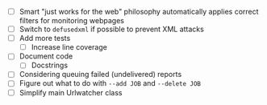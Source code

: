 - [ ] Smart "just works for the web" philosophy automatically applies correct filters for monitoring webpages
- [ ] Switch to `defusedxml` if possible to prevent XML attacks 
- [ ] Add more tests
  - [ ] Increase line coverage
- [ ] Document code
  - [ ] Docstrings
- [ ] Considering queuing failed (undelivered) reports
- [ ] Figure out what to do with `--add JOB` and `--delete JOB`
- [ ] Simplify main Urlwatcher class
